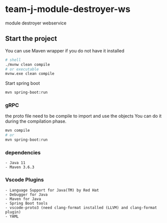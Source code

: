 # team-j-module-destroyer-ws
module destroyer webservice

## Start the project

You can use Maven wrapper if you do not have it installed

```sh
# shell
./mvnw clean compile
# or executable
mvnw.exe clean compile
```

Start spring boot

```sh
mvn spring-boot:run
```

### gRPC

the proto file need to be compile to import and use the objects
You can do it during the compilation phase.

```sh
mvn compile
# or
mvn spring-boot:run
```

### dependencies

    - Java 11
    - Maven 3.6.3

### Vscode Plugins

    - Language Support for Java(TM) by Red Hat
    - Debugger for Java
    - Maven for Java
    - Spring Boot tools
    - vscode-proto3 (need clang-format installed (LLVM) and clang-format plugin)
    - YAML

